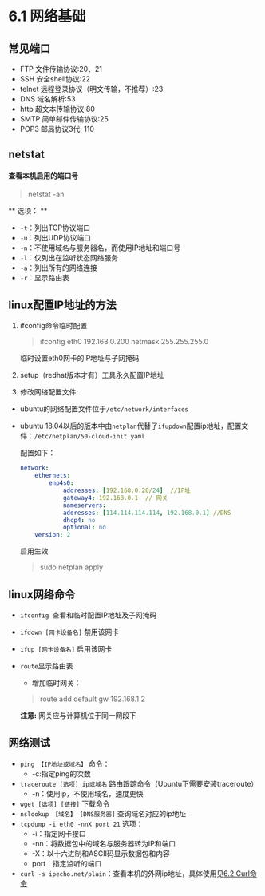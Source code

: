 # 6.1 网络基础

## 常见端口

-  FTP 文件传输协议:20、21
-  SSH 安全shell协议:22
-  telnet 远程登录协议（明文传输，不推荐）:23
-  DNS 域名解析:53
-  http 超文本传输协议:80
-  SMTP 简单邮件传输协议:25
-  POP3 邮局协议3代: 110

## netstat
#### 查看本机启用的端口号
> netstat -an

** 选项： **
  - `-t`：列出TCP协议端口
  - `-u`：列出UDP协议端口
  - `-n`：不使用域名与服务器名，而使用IP地址和端口号
  - `-l`：仅列出在监听状态网络服务
  - `-a`：列出所有的网络连接
  - `-r`：显示路由表

## linux配置IP地址的方法
1. ifconfig命令临时配置
    > ifconfig eth0 192.168.0.200 netmask 255.255.255.0

    临时设置eth0网卡的IP地址与子网掩码
2. setup（redhat版本才有）工具永久配置IP地址

3. 修改网络配置文件:

  - ubuntu的网络配置文件位于`/etc/network/interfaces`

  - ubuntu 18.04以后的版本中由`netplan`代替了`ifupdown`配置ip地址，配置文件：`/etc/netplan/50-cloud-init.yaml`

    配置如下：
    ```yml
    network:
        ethernets:
            enp4s0:
                addresses: [192.168.0.20/24]  //IP址
                gateway4: 192.168.0.1  // 网关
                nameservers:
                addresses: [114.114.114.114, 192.168.0.1] //DNS
                dhcp4: no
                optional: no
        version: 2
    ```
    启用生效

    > sudo netplan apply

## linux网络命令
- `ifconfig `查看和临时配置IP地址及子网掩码
- `ifdown [网卡设备名]` 禁用该网卡
- `ifup [网卡设备名]` 启用该网卡
- `route`显示路由表
  - 增加临时网关：
  > route add default gw 192.168.1.2

  **注意:** 网关应与计算机位于同一网段下

## 网络测试
- `ping 【IP地址或域名】` 命令：
  - -c:指定ping的次数
- `traceroute [选项] ip或域名` 路由跟踪命令（Ubuntu下需要安装traceroute）
  - -n：使用ip，不使用域名，速度更快
- `wget [选项] [链接]` 下载命令
- `nslookup 【域名】 [DNS服务器]` 查询域名对应的ip地址
- `tcpdump -i eth0 -nnX port 21`
  选项：
  - -i：指定网卡接口
  - -nn：将数据包中的域名与服务器转为IP和端口
  - -X：以十六进制和ASCII码显示数据包和内容
  - port：指定监听的端口
- `curl -s ipecho.net/plain`：查看本机的外网ip地址，具体使用见[6.2 Curl命令](.\06_2_Curl命令.md)
